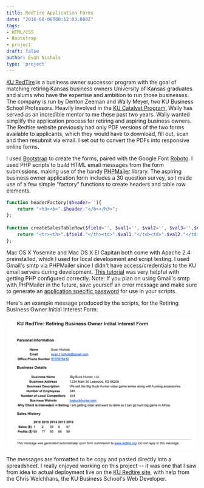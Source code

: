 ```yaml
---
title: RedTire Application Forms
date: "2016-08-06T00:12:03.000Z"
tags:
- HTML/CSS
- Bootstrap
- project
draft: false
author: Evan Nichols
type: 'project'
---
```


[KU RedTire][7] is a business owner successor program with the goal of matching retiring Kansas business owners University of Kansas graduates and alums who have the expertise and ambition to run those businesses. The company is run by Denton Zeeman and Wally Meyer, two KU Business School Professors. Heavily involved in the [KU Catalyst Program][1], Wally has served as an incredible mentor to me these past two years. Wally wanted simplify the application process for retiring and aspiring business owners. The Redtire website previously had only PDF versions of the two forms available to applicants, which they would have to download, fill out, scan and then resubmit via email. I set out to convert the PDFs into responsive online forms.

I used [Bootstrap][2] to create the forms, paired with the Google Font [Roboto][3]. I used PHP scripts to build HTML email messages from the form submissions, making use of the handy [PHPMailer][4] library. The aspiring business owner application form includes a 30 question survey, so I made use of a few simple "factory" functions to create headers and table row elements.

```php
function headerFactory($header=''){
    return "<h3><b>".$header."</b></h3>";
};

function createSalesTableRow($field='', $val1='', $val2='', $val3='',$val4='',$val5=''){
    return "<tr><th>".$field."</th><td>".$val1."</td><td>".$val2."</td><td>".$val3."</td><td>".$val4."</td><td>".$val5."</td></tr>";
};
```

Mac OS X Yosemite and Mac OS X El Capitan both come with Apache 2.4 preinstalled, which I used for local development and script testing. I used Gmail's smtp via PHPMailer since I didn't have access/credentials to the KU email servers during development. [This tutorial][5] was very helpful with getting PHP configured correctly. Note: If you plan on using Gmail's smtp with PHPMailer in the future, save yourself an error message and make sure to generate an [application specific password][6] for use in your scripts.

Here's an example message produced by the scripts, for the Retiring Business Owner Initial Interest Form:

![](retiringsub.png)

The messages are formatted to be copy and pasted directly into a spreadsheet. I really enjoyed working on this project -- it was one that I saw from idea to actual deployment live on the [KU Redtire site][7], with help from the Chris Welchhans, the KU Business School's Web Developer.

[1]: https://catalyst.ku.edu/
[2]: http://getbootstrap.com/
[3]: https://www.google.com/fonts/specimen/Roboto
[4]: https://github.com/PHPMailer/PHPMailer
[5]: https://coolestguidesontheplanet.com/get-apache-mysql-php-and-phpmyadmin-working-on-osx-10-11-el-capitan/
[6]: https://support.google.com/accounts/answer/185833?hl=en
[7]: http://redtire.dept.ku.edu/
